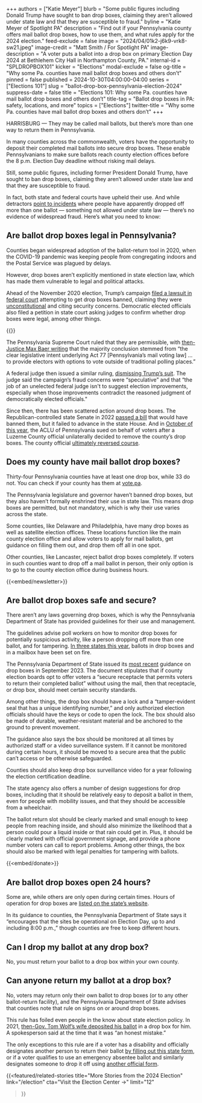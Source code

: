+++
authors = ["Katie Meyer"]
blurb = "Some public figures including Donald Trump have sought to ban drop boxes, claiming they aren’t allowed under state law and that they are susceptible to fraud."
byline = "Katie Meyer of Spotlight PA"
description = "Find out if your Pennsylvania county offers mail ballot drop boxes, how to use them, and what rules apply for the 2024 election."
feed-exclude = false
image = "2024/04/01k2-j6k9-vrk8-sw21.jpeg"
image-credit = "Matt Smith / For Spotlight PA"
image-description = "A voter puts a ballot into a drop box on primary Election Day 2024 at Bethlehem City Hall in Northampton County, PA."
internal-id = "SPLDROPBOX101"
kicker = "Elections"
modal-exclude = false
og-title = "Why some Pa. counties have mail ballot drop boxes and others don’t"
pinned = false
published = 2024-10-30T04:00:00-04:00
series = ["Elections 101"]
slug = "ballot-drop-box-pennsylvania-election-2024"
suppress-date = false
title = "Elections 101: Why some Pa. counties have mail ballot drop boxes and others don’t"
title-tag = "Ballot drop boxes in PA: safety, locations, and more"
topics = ["Elections"]
twitter-title = "Why some Pa. counties have mail ballot drop boxes and others don’t"
+++

HARRISBURG — They may be called mail ballots, but there’s more than one way to return them in Pennsylvania.

In many counties across the commonwealth, voters have the opportunity to deposit their completed mail ballots into secure drop boxes. These enable Pennsylvanians to make sure ballots reach county election offices before the 8 p.m. Election Day deadline without risking mail delays.

Still, some public figures, including former President Donald Trump, have sought to ban drop boxes, claiming they aren’t allowed under state law and that they are susceptible to fraud.

In fact, both state and federal courts have upheld their use. And while detractors <a href="https://www.pasenategop.com/news/senate-votes-to-ban-unsecured-ballot-drop-boxes-and-private-funding-of-election-operations/">point to incidents</a> where people have apparently dropped off more than one ballot — something not allowed under state law&nbsp;— there’s no evidence of widespread fraud. Here’s what you need to know:

## Are ballot drop boxes legal in Pennsylvania?

Counties began widespread adoption of the ballot-return tool in 2020, when the COVID-19 pandemic was keeping people from congregating indoors and the Postal Service was plagued by delays.

However, drop boxes aren’t explicitly mentioned in state election law, which has made them vulnerable to legal and political attacks.

Ahead of the November 2020 election, Trump’s campaign <a href="https://www.ydr.com/story/news/2020/08/23/trump-campaign-lawsuit-over-ballot-drop-boxes-pa-placed-hold/3426416001/">filed a lawsuit in federal court</a> attempting to get drop boxes banned, claiming they were <a href="https://www.inquirer.com/politics/election/trump-campaign-lawsuit-pennsylvania-mail-ballots-20200629.html">unconstitutional</a> and citing security concerns. Democratic elected officials also filed a petition in state court asking judges to confirm whether drop boxes were legal, among other things.

{{<dewey-assistant>}}

The Pennsylvania Supreme Court ruled that they are permissible, with <a href="https://web.archive.org/20200922110722/https://www.pacourts.us/assets/opinions/Supreme/out/j-96-2020mo%20-%20104548450113066639.pdf#search=%22%27Supreme%2bCourt%27%22">then-Justice Max Baer writing</a> that the majority conclusion stemmed from “the clear legislative intent underlying Act 77 \[Pennsylvania’s mail voting law\] … to provide electors with options to vote outside of traditional polling places.”

A federal judge then issued a similar ruling, <a href="https://www.npr.org/2020/10/10/922673818/judge-blocks-trump-campaign-attempt-to-limit-use-of-drop-boxes-in-pennsylvania">dismissing Trump’s suit</a>. The judge said the campaign’s fraud concerns were “speculative” and that “the job of an unelected federal judge isn&#39;t to suggest election improvements, especially when those improvements contradict the reasoned judgment of democratically elected officials.&#34;

Since then, there has been scattered action around drop boxes. The Republican-controlled state Senate in 2022 <a href="https://www.pasenategop.com/news/senate-votes-to-ban-unsecured-ballot-drop-boxes-and-private-funding-of-election-operations/">passed a bill</a> that would have banned them, but it failed to advance in the state House. And in <a href="https://www.aclupa.org/en/press-releases/aclu-pennsylvania-files-lawsuit-over-removal-mail-ballot-drop-boxes-luzerne-county">October of this year</a>, the ACLU of Pennsylvania sued on behalf of voters after a Luzerne County official unilaterally decided to remove the county’s drop boxes. The county official <a href="https://www.theguardian.com/us-news/2024/oct/07/voting-drop-boxes-luzerne-pennsylvania">ultimately reversed course</a>.

## Does my county have mail ballot drop boxes?

Thirty-four Pennsylvania counties have at least one drop box, while 33 do not. You can check if your county has them at <a href="http://vote.pa">vote.pa</a>.

The Pennsylvania legislature and governor haven’t banned drop boxes, but they also haven’t formally enshrined their use in state law. This means drop boxes are permitted, but not mandatory, which is why their use varies across the state.

Some counties, like Delaware and Philadelphia, have many drop boxes as well as satellite election offices. These locations function like the main county election office and allow voters to apply for mail ballots, get guidance on filling them out, and drop them off all in one spot.

Other counties, like Lancaster, reject ballot drop boxes completely. If voters in such counties want to drop off a mail ballot in person, their only option is to go to the county election office during business hours. <strong></strong>

{{<embed/newsletter>}}

## Are ballot drop boxes safe and secure?

There aren’t any laws governing drop boxes, which is why the Pennsylvania Department of State has provided guidelines for their use and management.

The guidelines advise poll workers on how to monitor drop boxes for potentially suspicious activity, like a person dropping off more than one ballot, and for tampering. <a href="https://web.archive.org/20240626005625/https://www.pa.gov/content/dam/copapwp-pagov/en/vote/resources/documents-and-forms/PADOS_AuthorizeRepresentativeforEmergencyAbsenteeBallot.pdf">In three states this year</a>, ballots in drop boxes and in a mailbox have been set on fire.

The Pennsylvania Department of State issued its <a href="https://www.pa.gov/content/dam/copapwp-pagov/en/dos/resources/voting-and-elections/directives-and-guidance/2023-Ballot-Return-Guidance-2.0.pdf">most recent</a> guidance on drop boxes in September 2023. The document stipulates that if county election boards opt to offer voters a “secure receptacle that permits voters to return their completed ballot” without using the mail, then that receptacle, or drop box, should meet certain security standards.

Among other things, the drop box should have a lock and a “tamper-evident seal that has a unique identifying number,” and only authorized election officials should have the keys or code to open the lock. The box should also be made of durable, weather-resistant material and be anchored to the ground to prevent movement.

The guidance also says the box should be monitored at all times by authorized staff or a video surveillance system. If it cannot be monitored during certain hours, it should be moved to a secure area that the public can’t access or be otherwise safeguarded.

Counties should also keep drop box surveillance video for a year following the election certification deadline.

The state agency also offers a number of design suggestions for drop boxes, including that it should be relatively easy to deposit a ballot in them, even for people with mobility issues, and that they should be accessible from a wheelchair.

The ballot return slot should be clearly marked and small enough to keep people from reaching inside, and should also minimize the likelihood that a person could pour a liquid inside or that rain could get in. Plus, it should be clearly marked with official government signage, and provide a phone number voters can call to report problems. Among other things, the box should also be marked with legal penalties for tampering with ballots.

{{<embed/donate>}}

## Are ballot drop boxes open 24 hours?

Some are, while others are only open during certain times. Hours of operation for drop boxes are <a href="https://www.pa.gov/en/agencies/vote/voter-support/mail-in-and-absentee-ballot/return-ballot.html#accordion-8a141a07c1-item-2365a671e9">listed on the state’s website</a>.

In its guidance to counties, the Pennsylvania Department of State says it “encourages that the sites be operational on Election Day, up to and including 8:00 p.m.,” though counties are free to keep different hours.

## Can I drop my ballot at any drop box?

No, you must return your ballot to a drop box within your own county.

## Can anyone return my ballot at a drop box?

No, voters may return only their own ballot to drop boxes (or to any other ballot-return facility), and the Pennsylvania Department of State advises that counties note that rule on signs on or around drop boxes.

This rule has foiled even people in the know about state election policy. In 2021, <a href="https://www.spotlightpa.org/news/2021/11/pa-tom-wolf-mail-ballot-election-law-violation/">then-Gov. Tom Wolf’s wife deposited his ballot</a> in a drop box for him. A spokesperson said at the time that it was “an honest mistake.”

The only exceptions to this rule are if a voter has a disability and officially designates another person to return their ballot <a href="https://www.pa.gov/content/dam/copapwp-pagov/en/vote/resources/documents-and-forms/Authorize-Designated-Agent-for-Mail-in-or-Absentee-Ballot.pdf">by filling out this state form</a>, or if a voter qualifies to use an emergency absentee ballot and similarly designates someone to drop it off using <a href="https://www.pa.gov/content/dam/copapwp-pagov/en/vote/resources/documents-and-forms/PADOS_AuthorizeRepresentativeforEmergencyAbsenteeBallot.pdf">another official form</a>.

{{<featured/related-stories 
  title="More Stories from the 2024 Election" 
  link="/election"
  cta="Visit the Election Center →"
  limit="12"
>}}

